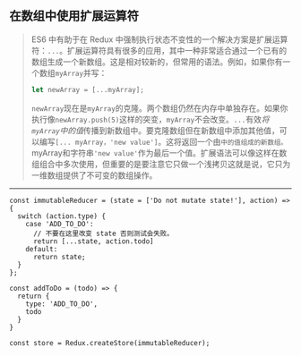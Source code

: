 ## 在数组中使用扩展运算符

> ES6 中有助于在 Redux 中强制执行状态不变性的一个解决方案是扩展运算符：`...`。扩展运算符具有很多的应用，其中一种非常适合通过一个已有的数组生成一个新数组。这是相对较新的，但常用的语法。例如，如果你有一个数组`myArray`并写：
>
> ```js
> let newArray = [...myArray];
> ```
>
> `newArray`现在是`myArray`的克隆。两个数组仍然在内存中单独存在。如果你执行像`newArray.push(5)`这样的突变，`myArray`不会改变。`...`有效*将`myArray`中的值*传播到新数组中。要克隆数组但在新数组中添加其他值，可以编写`[... myArray，'new value']`。这将返回一个由`中的值组成的新数组。`myArray和字符串`'new value'`作为最后一个值。扩展语法可以像这样在数组组合中多次使用，但重要的是要注意它只做一个浅拷贝这就是说，它只为一维数组提供了不可变的数组操作。

---

```react
const immutableReducer = (state = ['Do not mutate state!'], action) => {
  switch (action.type) {
    case 'ADD_TO_DO':
      // 不要在这里改变 state 否则测试会失败。
      return [...state, action.todo]
    default:
      return state;
  }
};

const addToDo = (todo) => {
  return {
    type: 'ADD_TO_DO',
    todo
  }
}

const store = Redux.createStore(immutableReducer);
```

